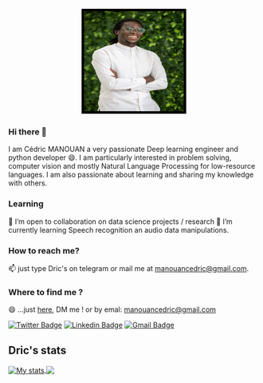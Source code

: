 

<p align="center">
  <img src="https://github.com/dric2018/dric2018/blob/main/newMe.jpg" width="200" height="200" alt="My pic"  style="border:5px solid black">
</p>

### Hi there 👋
I am Cédric MANOUAN a very passionate Deep learning engineer and python developer 😄.
I am particularly interested in problem solving, computer vision and mostly Natural Language Processing for low-resource languages. I am also passionate about learning and sharing my knowledge with others.

### Learning 
👯 I’m open to collaboration on data science projects / research 
🌱 I’m currently learning Speech recognition an audio data manipulations.

### How to reach me?  
📫 just type Dric's on telegram or mail me at manouancedric@gmail.com.

### Where to find me ?
😄 ...just [here](https://zindi.africa/users/_MUFASA_), DM me !
or by emal: manouancedric@gmail.com

[![Twitter Badge](https://img.shields.io/badge/-@cmDrStrange-1ca0f1?style=flat-square&labelColor=1ca0f1&logo=twitter&logoColor=white&link=https://twitter.com/cmDrStrange)](https://twitter.com/cmDrStrange) [![Linkedin Badge](https://img.shields.io/badge/-cpem-blue?style=flat-square&logo=Linkedin&logoColor=white&link=https://www.linkedin.com/in/cpem/)](https://www.linkedin.com/in/cpem/) [![Gmail Badge](https://img.shields.io/badge/-manouancedric@gmail.com-c14438?style=flat-square&logo=Gmail&logoColor=white&link=mailto:manouancedric@gmail.com)](mailto:manouancedric@gmail.com)

<!--
**dric2018/dric2018** is a ✨ _special_ ✨ repository because its `README.md` (this file) appears on your GitHub profile.
-->

## Dric's stats
<a href="https://github.com/dric2018">
  <img align="center" src="https://github-readme-stats.vercel.app/api?username=dric2018&show_icons=true&include_all_commits=true&theme=dark" alt="My stats" />
</a>
<a href="https://github.com/dric2018">
  <img align="center" src="https://github-readme-stats.vercel.app/api/top-langs/?username=dric2018&layout=compact&theme=dark" />
</a>
